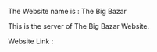 The Website name is : The Big Bazar






This is the server of The Big Bazar Website.

Website Link : 
